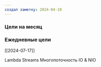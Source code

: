```yaml
---
создал заметку: 2024-04-10
---
```

### Цели на месяц


### Ежедневные цели
[[2024-07-17]]

Lambda
Streams 
Многопоточность
IO & NIO 

